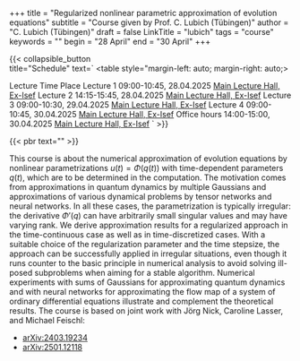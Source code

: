 +++
title = "Regularized nonlinear parametric approximation of evolution equations"
subtitle = "Course given by Prof. C. Lubich (Tübingen)"
author = "C. Lubich (Tübingen)"
draft = false
LinkTitle = "lubich"
tags = "course"
keywords = ""
begin = "28 April"
end = "30 April"
+++

{{< collapsible_button  
    title="Schedule" 
    text=`
    <table style="margin-left: auto; margin-right: auto;>
  <thead>
    <tr style="text-align: right;">
      <th>Lecture</th>
      <th>Time</th>
      <th>Place</th>
    </tr>
  </thead>
  <tbody>
    <tr>
      <td>Lecture 1</td>
      <td>09:00-10:45, 28.04.2025</td>
      <td><a href='https://www.google.com/maps/dir//Gran+Sasso+Science+Institute,+Viale+Francesco+Crispi,+7+Rectorate,+Via+Michele+Iacobucci,+2,+67100+L'Aquila+AQ,+Italy/@42.3445687,13.31408'>Main Lecture Hall, Ex-Isef</a></td>
    </tr>
    <tr>
      <td>Lecture 2</td>
      <td>14:15-15:45, 28.04.2025</td>
      <td><a href='https://www.google.com/maps/dir//Gran+Sasso+Science+Institute,+Viale+Francesco+Crispi,+7+Rectorate,+Via+Michele+Iacobucci,+2,+67100+L'Aquila+AQ,+Italy/@42.3445687,13.31408'>Main Lecture Hall, Ex-Isef</a></td>
    </tr>
    <tr>
      <td>Lecture 3</td>
      <td>09:00-10:30, 29.04.2025</td>
      <td><a href='https://www.google.com/maps/dir//Gran+Sasso+Science+Institute,+Viale+Francesco+Crispi,+7+Rectorate,+Via+Michele+Iacobucci,+2,+67100+L'Aquila+AQ,+Italy/@42.3445687,13.31408'>Main Lecture Hall, Ex-Isef</a></td>
    </tr>
    <tr>
      <td>Lecture 4</td>
      <td>09:00-10:45, 30.04.2025</td>
      <td><a href='https://www.google.com/maps/dir//Gran+Sasso+Science+Institute,+Viale+Francesco+Crispi,+7+Rectorate,+Via+Michele+Iacobucci,+2,+67100+L'Aquila+AQ,+Italy/@42.3445687,13.31408'>Main Lecture Hall, Ex-Isef</a></td>
    </tr>
    <tr>
      <td>Office hours</td>
      <td>14:00-15:00, 30.04.2025</td>
      <td><a href='https://www.google.com/maps/dir//Gran+Sasso+Science+Institute,+Viale+Francesco+Crispi,+7+Rectorate,+Via+Michele+Iacobucci,+2,+67100+L'Aquila+AQ,+Italy/@42.3445687,13.31408'>Main Lecture Hall, Ex-Isef</a></td>
    </tr>
  </tbody>
</table>`
>}}

{{< pbr text="" >}}

This course is about the numerical approximation of evolution equations
by nonlinear parametrizations $u(t)=\Phi(q(t))$ with time-dependent
parameters $q(t)$, which are to be determined in the computation. The
motivation comes from approximations in quantum dynamics by multiple
Gaussians and approximations of various dynamical problems by tensor
networks and neural networks. In all these cases, the parametrization is
typically irregular: the derivative $\Phi'(q)$ can have arbitrarily small
singular values and may have varying rank. We derive approximation results
for a regularized approach in the time-continuous case as well as in
time-discretized cases. With a suitable choice of
the regularization parameter and the time stepsize, the approach can be
successfully applied in irregular situations, even though it runs counter
to the basic principle in numerical analysis to avoid solving ill-posed
subproblems when aiming for a stable algorithm. Numerical experiments with
sums of Gaussians for approximating quantum dynamics and with neural
networks for approximating the flow map of a system of ordinary
differential equations illustrate and complement the theoretical results.
The course is based on joint work with Jörg Nick, Caroline Lasser, and
Michael Feischl:

* [arXiv:2403.19234](https://arxiv.org/abs/2403.19234)
* [arXiv:2501.12118](https://arxiv.org/abs/2501.12118)
